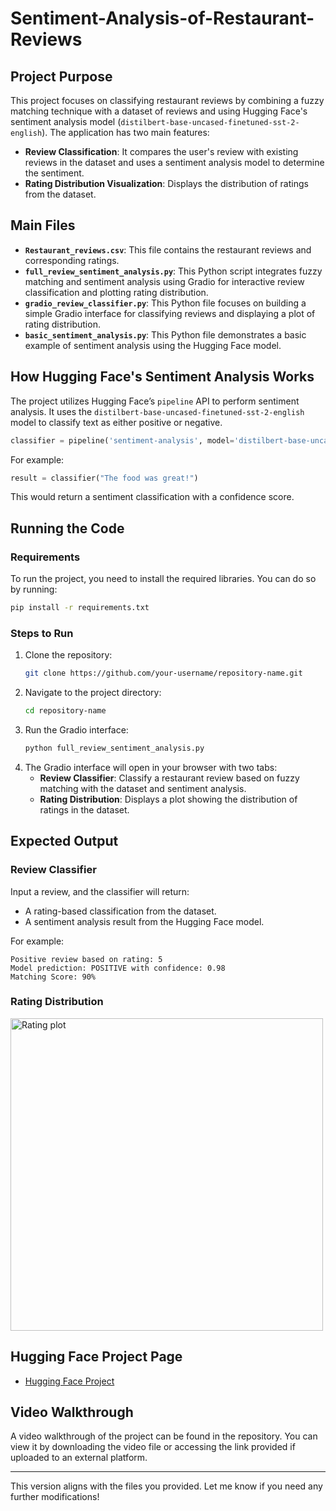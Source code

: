# Sentiment-Analysis-of-Restaurant-Reviews



## Project Purpose
This project focuses on classifying restaurant reviews by combining a fuzzy matching technique with a dataset of reviews and using Hugging Face's sentiment analysis model (`distilbert-base-uncased-finetuned-sst-2-english`). The application has two main features:
- **Review Classification**: It compares the user's review with existing reviews in the dataset and uses a sentiment analysis model to determine the sentiment.
- **Rating Distribution Visualization**: Displays the distribution of ratings from the dataset.

## Main Files
- **`Restaurant_reviews.csv`**: This file contains the restaurant reviews and corresponding ratings.
- **`full_review_sentiment_analysis.py`**: This Python script integrates fuzzy matching and sentiment analysis using Gradio for interactive review classification and plotting rating distribution.
- **`gradio_review_classifier.py`**: This Python file focuses on building a simple Gradio interface for classifying reviews and displaying a plot of rating distribution.
- **`basic_sentiment_analysis.py`**: This Python file demonstrates a basic example of sentiment analysis using the Hugging Face model.

## How Hugging Face's Sentiment Analysis Works
The project utilizes Hugging Face’s `pipeline` API to perform sentiment analysis. It uses the `distilbert-base-uncased-finetuned-sst-2-english` model to classify text as either positive or negative.

```python
classifier = pipeline('sentiment-analysis', model='distilbert-base-uncased-finetuned-sst-2-english')
```

For example:
```python
result = classifier("The food was great!")
```

This would return a sentiment classification with a confidence score.

## Running the Code

### Requirements
To run the project, you need to install the required libraries. You can do so by running:
```bash
pip install -r requirements.txt
```

### Steps to Run
1. Clone the repository:
    ```bash
    git clone https://github.com/your-username/repository-name.git
    ```
2. Navigate to the project directory:
    ```bash
    cd repository-name
    ```
3. Run the Gradio interface:
    ```bash
    python full_review_sentiment_analysis.py
    ```
4. The Gradio interface will open in your browser with two tabs:
    - **Review Classifier**: Classify a restaurant review based on fuzzy matching with the dataset and sentiment analysis.
    - **Rating Distribution**: Displays a plot showing the distribution of ratings in the dataset.

## Expected Output

### Review Classifier
Input a review, and the classifier will return:
- A rating-based classification from the dataset.
- A sentiment analysis result from the Hugging Face model.
  
For example:
```
Positive review based on rating: 5
Model prediction: POSITIVE with confidence: 0.98
Matching Score: 90%
```

### Rating Distribution
<img src="https://github.com/user-attachments/assets/33d4a290-f0af-4a68-be80-4dfb06a842db" alt="Rating plot" width="500"/>

## Hugging Face Project Page

- [Hugging Face Project](https://huggingface.co/spaces/Faisalaldwaish1/Sentiment-Analysis-of-Restaurant-Reviews)

## Video Walkthrough
A video walkthrough of the project can be found in the repository. You can view it by downloading the video file or accessing the link provided if uploaded to an external platform.

--- 

This version aligns with the files you provided. Let me know if you need any further modifications!








